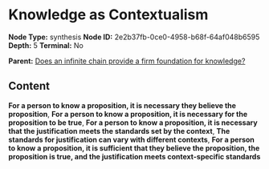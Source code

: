 # Knowledge as Contextualism

**Node Type:** synthesis
**Node ID:** 2e2b37fb-0ce0-4958-b68f-64af048b6595
**Depth:** 5
**Terminal:** No

**Parent:** [Does an infinite chain provide a firm foundation for knowledge?](does-an-infinite-chain-provide-a-firm-foundation-for-knowledge-antithesis-9604a6f0-5c1a-4465-bbb5-07274e231f1f.md)

## Content

**For a person to know a proposition, it is necessary they believe the proposition**, **For a person to know a proposition, it is necessary for the proposition to be true**, **For a person to know a proposition, it is necessary that the justification meets the standards set by the context**, **The standards for justification can vary with different contexts**, **For a person to know a proposition, it is sufficient that they believe the proposition, the proposition is true, and the justification meets context-specific standards**
